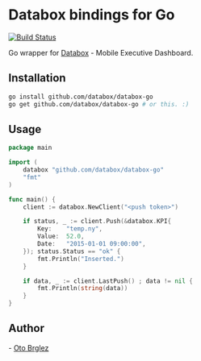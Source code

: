 # Databox bindings for Go

[![Build Status](https://travis-ci.org/databox/databox-go.svg)](https://travis-ci.org/databox/databox-go)

Go wrapper for [Databox](http://databox.com) - Mobile Executive Dashboard.

## Installation

```bash
go install github.com/databox/databox-go
go get github.com/databox/databox-go # or this. :)
```

## Usage
```go
package main

import (
	databox "github.com/databox/databox-go"
	"fmt"
)

func main() {
    client := databox.NewClient("<push token>")

	if status, _ := client.Push(&databox.KPI{
		Key:	"temp.ny",
		Value: 	52.0,
		Date: 	"2015-01-01 09:00:00",
	}); status.Status == "ok" {
		fmt.Println("Inserted.")
	}

    if data, _ := client.LastPush() ; data != nil {
        fmt.Println(string(data))
    }
}

```

## Author
- [Oto Brglez](https://github.com/otobrglez)
